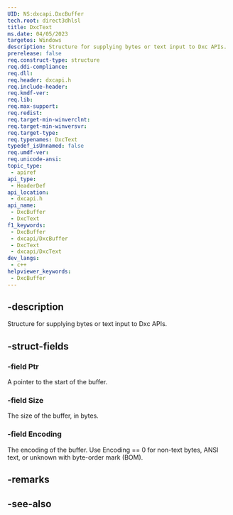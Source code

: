 ```yaml
---
UID: NS:dxcapi.DxcBuffer
tech.root: direct3dhlsl
title: DxcText
ms.date: 04/05/2023
targetos: Windows
description: Structure for supplying bytes or text input to Dxc APIs.
prerelease: false
req.construct-type: structure
req.ddi-compliance: 
req.dll: 
req.header: dxcapi.h
req.include-header: 
req.kmdf-ver: 
req.lib: 
req.max-support: 
req.redist: 
req.target-min-winverclnt: 
req.target-min-winversvr: 
req.target-type: 
req.typenames: DxcText
typedef_isUnnamed: false
req.umdf-ver: 
req.unicode-ansi: 
topic_type:
 - apiref
api_type:
 - HeaderDef
api_location:
 - dxcapi.h
api_name:
 - DxcBuffer
 - DxcText
f1_keywords:
 - DxcBuffer
 - dxcapi/DxcBuffer
 - DxcText
 - dxcapi/DxcText
dev_langs:
 - c++
helpviewer_keywords:
 - DxcBuffer
---
```


## -description

Structure for supplying bytes or text input to Dxc APIs.

## -struct-fields

### -field Ptr

A pointer to the start of the buffer.

### -field Size

The size of the buffer, in bytes.

### -field Encoding

The encoding of the buffer. Use Encoding == 0 for non-text bytes, ANSI text, or unknown with byte-order mark (BOM).

## -remarks

## -see-also
